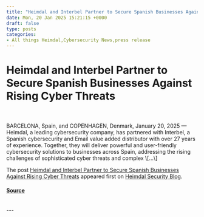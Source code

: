 ```yaml
---
title: "Heimdal and Interbel Partner to Secure Spanish Businesses Against Rising Cyber Threats"
date: Mon, 20 Jan 2025 15:21:15 +0000
draft: false
type: posts
categories: 
- All things Heimdal,Cybersecurity News,press release
---
```

# Heimdal and Interbel Partner to Secure Spanish Businesses Against Rising Cyber Threats

<br/>

<br/>
BARCELONA, Spain, and COPENHAGEN, Denmark, January 20, 2025 — Heimdal, a leading cybersecurity company, has partnered with Interbel, a Spanish cybersecurity and Email value added distributor with over 27 years of experience. Together, they will deliver powerful and user-friendly cybersecurity solutions to businesses across Spain, addressing the rising challenges of sophisticated cyber threats and complex \[…\]

The post [Heimdal and Interbel Partner to Secure Spanish Businesses Against Rising Cyber Threats](https://heimdalsecurity.com/blog/heimdal-and-interbel-partner-to-secure-spanish-businesses-against-rising-cyber-threats/) appeared first on [Heimdal Security Blog](https://heimdalsecurity.com/blog).

#### [Source](https://heimdalsecurity.com/blog/heimdal-and-interbel-partner-to-secure-spanish-businesses-against-rising-cyber-threats/)

<br/>
---
